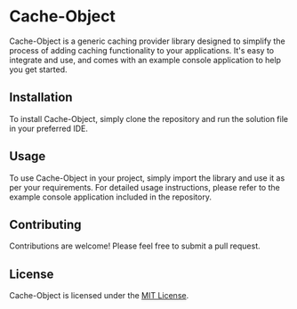 # Cache-Object

Cache-Object is a generic caching provider library designed to simplify the process of adding caching functionality to your applications. It's easy to integrate and use, and comes with an example console application to help you get started.

## Installation

To install Cache-Object, simply clone the repository and run the solution file in your preferred IDE.

## Usage

To use Cache-Object in your project, simply import the library and use it as per your requirements. For detailed usage instructions, please refer to the example console application included in the repository.

## Contributing

Contributions are welcome! Please feel free to submit a pull request.

## License

Cache-Object is licensed under the [MIT License](https://opensource.org/licenses/MIT).
